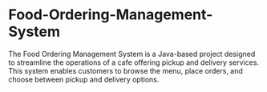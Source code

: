 # Food-Ordering-Management-System
The Food Ordering Management System is a Java-based project designed to streamline the operations of a cafe offering pickup and delivery services. This system enables customers to browse the menu, place orders, and choose between pickup and delivery options.
